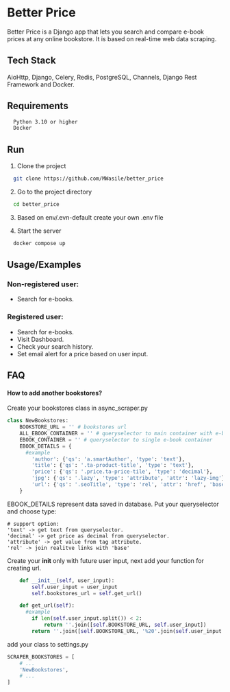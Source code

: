 
# Better Price

Better Price is a Django app that lets you search and compare e-book prices at any online bookstore. It is based on real-time web data scraping. 
## Tech Stack
AioHttp, Django, Celery, Redis, PostgreSQL, Channels, Django Rest Framework and Docker.


## Requirements
```bash
  Python 3.10 or higher 
  Docker
```

## Run 

1. Clone the project

```bash
  git clone https://github.com/MWasile/better_price
```

2. Go to the project directory

```bash
  cd better_price
```

3. Based on env/.evn-default create your own .env file


4. Start the server

```bash
  docker compose up
```


## Usage/Examples

 ### Non-registered user:
  - Search for e-books.
 ### Registered user:
  - Search for e-books.
  - Visit Dashboard.
  - Check your search history.
  - Set email alert for a price based on user input.

## FAQ

#### How to add another bookstores?

Create your bookstores class in async_scraper.py

```python
class NewBookstores:
    BOOKSTORE_URL = '' # bookstores url
    ALL_EBOOK_CONTAINER = '' # queryselector to main container with e-books on page.
    EBOOK_CONTAINER = '' # queryselector to single e-book container
    EBOOK_DETAILS = {
      #example
        'author': {'qs': 'a.smartAuthor', 'type': 'text'},
        'title': {'qs': '.ta-product-title', 'type': 'text'},
        'price': {'qs': '.price.ta-price-tile', 'type': 'decimal'},
        'jpg': {'qs': '.lazy', 'type': 'attribute', 'attr': 'lazy-img'},
        'url': {'qs': '.seoTitle', 'type': 'rel', 'attr': 'href', 'base': 'https://www.empik.com'}
    }
```

EBOOK_DETAILS represent data saved in database. Put your queryselector and choose type:
```
# support option:
'text' -> get text from queryselector.
'decimal' -> get price as decimal from queryselector.
'attribute' -> get value from tag attribute.
'rel' -> join realitve links with 'base'
```
Create your __init__ only with future user input, next add your function for creating url.
```python
    def __init__(self, user_input):
        self.user_input = user_input
        self.bookstores_url = self.get_url()

    def get_url(self):
      #example
        if len(self.user_input.split()) < 2:
            return ''.join([self.BOOKSTORE_URL, self.user_input])
        return ''.join([self.BOOKSTORE_URL, '%20'.join(self.user_input.split())])
```

add your class to settings.py
```python
SCRAPER_BOOKSTORES = [
    # ...
    'NewBookstores',
    # ...
]
```
